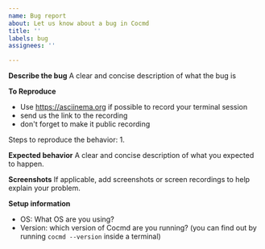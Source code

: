 ```yaml
---
name: Bug report
about: Let us know about a bug in Cocmd
title: ''
labels: bug
assignees: ''

---
```


**Describe the bug**
A clear and concise description of what the bug is

**To Reproduce**

* Use https://asciinema.org if possible to record your terminal session
* send us the link to the recording
* don't forget to make it public recording

Steps to reproduce the behavior:
1.

**Expected behavior**
A clear and concise description of what you expected to happen.

**Screenshots**
If applicable, add screenshots or screen recordings to help explain your problem.

**Setup information**
- OS: What OS are you using?
- Version: which version of Cocmd are you running? (you can find out by running `cocmd --version` inside a terminal)
